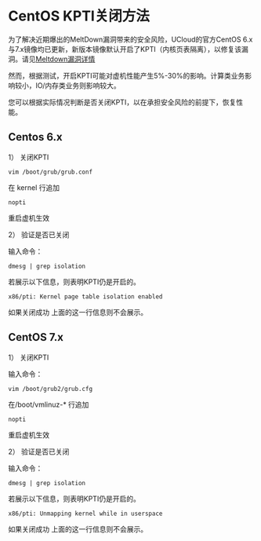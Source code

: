 

# CentOS KPTI关闭方法

为了解决近期爆出的MeltDown漏洞带来的安全风险，UCloud的官方CentOS
6.x与7.x镜像均已更新，新版本镜像默认开启了KPTI（内核页表隔离），以修复该漏洞。请见[Meltdown漏洞详情](https://meltdownattack.com/)

然而，根据测试，开启KPTI可能对虚机性能产生5%-30%的影响。计算类业务影响较小，IO/内存类业务则影响较大。

您可以根据实际情况判断是否关闭KPTI，以在承担安全风险的前提下，恢复性能。

## Centos 6.x

1） 关闭KPTI

``` 
vim /boot/grub/grub.conf 
```

在 kernel 行追加

``` 
nopti 
```

重启虚机生效

2） 验证是否已关闭

输入命令：

``` 
dmesg | grep isolation 
```

若展示以下信息，则表明KPTI仍是开启的。

    x86/pti: Kernel page table isolation enabled

如果关闭成功 上面的这一行信息则不会展示。

## CentOS 7.x

1） 关闭KPTI

输入命令：

    vim /boot/grub2/grub.cfg

在/boot/vmlinuz-\* 行追加

    nopti

重启虚机生效

2） 验证是否已关闭

输入命令：

``` 
dmesg | grep isolation 
```

若展示以下信息，则表明KPTI仍是开启的。

    x86/pti: Unmapping kernel while in userspace

如果关闭成功 上面的这一行信息则不会展示。
